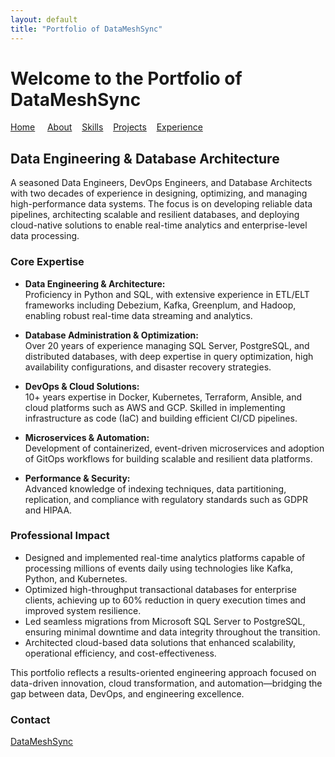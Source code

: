 ```yaml
---
layout: default
title: "Portfolio of DataMeshSync"
---
```

# Welcome to the Portfolio of DataMeshSync

[Home](index.md) &nbsp; &nbsp; [About](about.md) &nbsp; &nbsp;[Skills](skills.md) &nbsp; &nbsp;[Projects](projects.md) &nbsp; &nbsp;[Experience](expirience.md)

## Data Engineering & Database Architecture

A seasoned Data Engineers, DevOps Engineers, and Database Architects with two decades of experience in designing, optimizing, and managing high-performance data systems. The focus is on developing reliable data pipelines, architecting scalable and resilient databases, and deploying cloud-native solutions to enable real-time analytics and enterprise-level data processing.

### Core Expertise

- **Data Engineering & Architecture:**  
  Proficiency in Python and SQL, with extensive experience in ETL/ELT frameworks including Debezium, Kafka, Greenplum, and Hadoop, enabling robust real-time data streaming and analytics.

- **Database Administration & Optimization:**  
  Over 20 years of experience managing SQL Server, PostgreSQL, and distributed databases, with deep expertise in query optimization, high availability configurations, and disaster recovery strategies.

- **DevOps & Cloud Solutions:**  
  10+ years expertise in Docker, Kubernetes, Terraform, Ansible, and cloud platforms such as AWS and GCP. Skilled in implementing infrastructure as code (IaC) and building efficient CI/CD pipelines.

- **Microservices & Automation:**  
  Development of containerized, event-driven microservices and adoption of GitOps workflows for building scalable and resilient data platforms.

- **Performance & Security:**  
  Advanced knowledge of indexing techniques, data partitioning, replication, and compliance with regulatory standards such as GDPR and HIPAA.

### Professional Impact

- Designed and implemented real-time analytics platforms capable of processing millions of events daily using technologies like Kafka, Python, and Kubernetes.  
- Optimized high-throughput transactional databases for enterprise clients, achieving up to 60% reduction in query execution times and improved system resilience.  
- Led seamless migrations from Microsoft SQL Server to PostgreSQL, ensuring minimal downtime and data integrity throughout the transition.  
- Architected cloud-based data solutions that enhanced scalability, operational efficiency, and cost-effectiveness.

This portfolio reflects a results-oriented engineering approach focused on data-driven innovation, cloud transformation, and automation—bridging the gap between data, DevOps, and engineering excellence.

### Contact

[DataMeshSync](mailto:engine@datameshsync.info)

